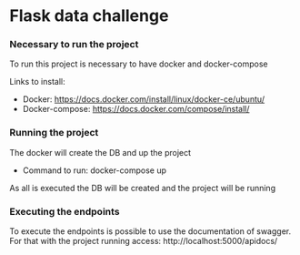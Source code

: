 # Flask data challenge
### Necessary to run the project
To run this project is necessary to have docker and docker-compose

Links to install:
* Docker: https://docs.docker.com/install/linux/docker-ce/ubuntu/
* Docker-compose: https://docs.docker.com/compose/install/

### Running the project
The docker will create the DB and up the project

* Command to run: docker-compose up

As all is executed the DB will be created and the project will be running

### Executing the endpoints
To execute the endpoints is possible to use the documentation of swagger.
For that with the project running access: http://localhost:5000/apidocs/
